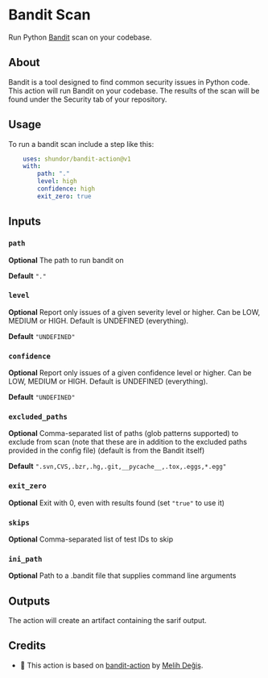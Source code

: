 # Bandit Scan

Run Python [Bandit](https://github.com/PyCQA/bandit) scan on your codebase.

## About

Bandit is a tool designed to find common security issues in Python code. This action will run Bandit on your codebase. The results of the scan will be found under the Security tab of your repository.

## Usage

To run a bandit scan include a step like this:

```yaml
    uses: shundor/bandit-action@v1
    with: 
        path: "."
        level: high
        confidence: high
        exit_zero: true           
```

## Inputs

### `path`

**Optional** The path to run bandit on

**Default** `"."`

### `level`

**Optional** Report only issues of a given severity level or higher. 
Can be LOW, MEDIUM or HIGH. Default is UNDEFINED (everything).

**Default** `"UNDEFINED"`

### `confidence`

**Optional** Report only issues of a given confidence level or higher. 
Can be LOW, MEDIUM or HIGH. Default is UNDEFINED (everything).

**Default** `"UNDEFINED"`

### `excluded_paths`

**Optional** Comma-separated list of paths (glob patterns supported) to exclude from scan 
(note that these are in addition to the excluded paths provided in the config file) (default is from the Bandit itself)

**Default** `".svn,CVS,.bzr,.hg,.git,__pycache__,.tox,.eggs,*.egg"`

### `exit_zero`

**Optional** Exit with 0, even with results found (set `"true"` to use it)

### `skips`

**Optional** Comma-separated list of test IDs to skip

### `ini_path`

**Optional** Path to a .bandit file that supplies command line arguments

## Outputs

The action will create an artifact containing the sarif output.

## Credits

- :bow: This action is based on [bandit-action](https://github.com/mdegis/bandit-action) by [Melih Değiş](https://github.com/mdegis/).